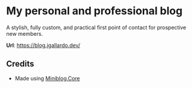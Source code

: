 # My personal and professional blog

A stylish, fully custom, and practical first point of contact for prospective new members.

**Url**: <https://blog.jgallardo.dev/>

## Credits
- Made using [Miniblog.Core](https://github.com/madskristensen/Miniblog.Core)